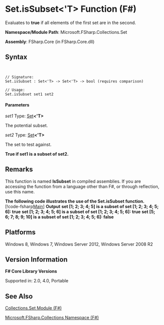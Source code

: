 # Set.isSubset<'T> Function (F#)

Evaluates to **true** if all elements of the first set are in the second.

**Namespace/Module Path**: Microsoft.FSharp.Collections.Set

**Assembly**: FSharp.Core (in FSharp.Core.dll)


## Syntax


```


// Signature:
Set.isSubset : Set<'T> -> Set<'T> -> bool (requires comparison)

// Usage:
Set.isSubset set1 set2

```



#### Parameters
*set1*
Type: [Set](http://msdn.microsoft.com/en-us/library/50cebdce-0cd7-4c5c-8ebc-f3a9e90b38d8)**&lt;'T&gt;**


The potential subset.


*set2*
Type: [Set](http://msdn.microsoft.com/en-us/library/50cebdce-0cd7-4c5c-8ebc-f3a9e90b38d8)**&lt;'T&gt;**


The set to test against.



**True if set1 is a subset of set2.**
## Remarks
This function is named **IsSubset** in compiled assemblies. If you are accessing the function from a language other than F#, or through reflection, use this name.

**The following code illustrates the use of the Set.isSubset function.**
[!code-fsharp[Main](snippets/fssets/snippet11.fs)]
**Output**
**set [1; 2; 3; 4; 5] is a subset of set [1; 2; 3; 4; 5; 6]: true**
**set [1; 2; 3; 4; 5; 6] is a subset of set [1; 2; 3; 4; 5; 6]: true**
**set [5; 6; 7; 8; 9; 10] is a subset of set [1; 2; 3; 4; 5; 6]: false**
## Platforms
Windows 8, Windows 7, Windows Server 2012, Windows Server 2008 R2


## Version Information
**F# Core Library Versions**

Supported in: 2.0, 4.0, Portable




## See Also
[Collections.Set Module &#40;F&#35;&#41;](Collections.Set-Module-%28FSharp%29.md)

[Microsoft.FSharp.Collections Namespace &#40;F&#35;&#41;](Microsoft.FSharp.Collections-Namespace-%28FSharp%29.md)

